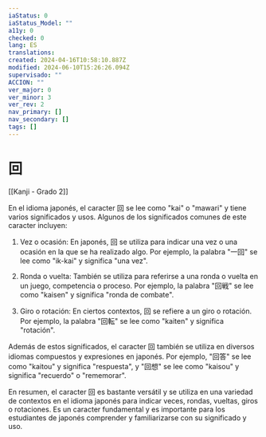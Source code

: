 ```yaml
---
iaStatus: 0
iaStatus_Model: ""
a11y: 0
checked: 0
lang: ES
translations: 
created: 2024-04-16T10:58:10.887Z
modified: 2024-06-10T15:26:26.094Z
supervisado: ""
ACCION: ""
ver_major: 0
ver_minor: 3
ver_rev: 2
nav_primary: []
nav_secondary: []
tags: []
---
```

# 回

[[Kanji - Grado 2]]

En el idioma japonés, el caracter 回 se lee como "kai" o "mawari" y tiene varios significados y usos. Algunos de los significados comunes de este caracter incluyen:

1. Vez o ocasión: En japonés, 回 se utiliza para indicar una vez o una ocasión en la que se ha realizado algo. Por ejemplo, la palabra "一回" se lee como "ik-kai" y significa "una vez".

2. Ronda o vuelta: También se utiliza para referirse a una ronda o vuelta en un juego, competencia o proceso. Por ejemplo, la palabra "回戦" se lee como "kaisen" y significa "ronda de combate".

3. Giro o rotación: En ciertos contextos, 回 se refiere a un giro o rotación. Por ejemplo, la palabra "回転" se lee como "kaiten" y significa "rotación".

Además de estos significados, el caracter 回 también se utiliza en diversos idiomas compuestos y expresiones en japonés. Por ejemplo, "回答" se lee como "kaitou" y significa "respuesta", y "回想" se lee como "kaisou" y significa "recuerdo" o "rememorar".

En resumen, el caracter 回 es bastante versátil y se utiliza en una variedad de contextos en el idioma japonés para indicar veces, rondas, vueltas, giros o rotaciones. Es un caracter fundamental y es importante para los estudiantes de japonés comprender y familiarizarse con su significado y uso.

